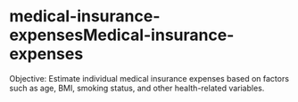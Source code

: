 # medical-insurance-expensesMedical-insurance-expenses
Objective: Estimate individual medical insurance expenses based on factors such as age, BMI, smoking status, and other health-related variables.

